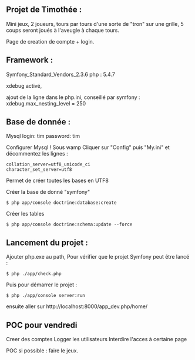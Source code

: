 ## Projet de Timothée :

Mini jeux, 2 joueurs, tours par tours d'une sorte de "tron" sur une grille,
5 coups seront joués à l'aveugle à chaque tours.

Page de creation de compte + login.

## Framework :
Symfony_Standard_Vendors_2.3.6
php : 5.4.7

xdebug activé,

ajout de la ligne dans le php.ini, conseillé par symfony :
xdebug.max_nesting_level = 250

## Base de donnée :
Mysql
login: tim
password: tim

Configurer Mysql !
Sous wamp
Cliquer sur "Config" puis "My.ini" et décommentez les lignes :
```
collation_server=utf8_unicode_ci
character_set_server=utf8
```
Permet de créer toutes les bases en UTF8

Créer la base de donné "symfony"
```shell
$ php app/console doctrine:database:create
```

Créer les tables
```shell
$ php app/console doctrine:schema:update --force
```

## Lancement du projet :

Ajouter php.exe au path,
Pour vérifier que le projet Symfony peut être lancé :
```shell
$ php ./app/check.php
```

Puis pour démarrer le projet :
```shell
$ php ./app/console server:run
```

ensuite aller sur
http://localhost:8000/app_dev.php/home/

## POC pour vendredi
Creer des comptes
Logger les utilisateurs
Interdire l'acces à certaine page

POC si possible :
faire le jeux.
